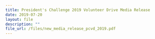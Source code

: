 ```yaml
---
title: President's Challenge 2019 Volunteer Drive Media Release
date: 2019-07-20
layout: file
description: ""
file_url: /files/new_media_release_pcvd_2019.pdf
---
```

